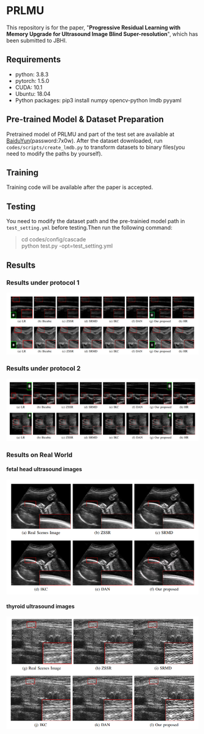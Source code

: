 # PRLMU

This repository is for the paper, "**Progressive Residual Learning with Memory Upgrade for Ultrasound Image Blind Super-resolution**", which has been submitted to JBHI.
## Requirements

+ python: 3.8.3
+ pytorch: 1.5.0
+ CUDA: 10.1
+ Ubuntu: 18.04
+ Python packages: pip3 install numpy opencv-python lmdb pyyaml

## Pre-trained Model & Dataset Preparation
Pretrained model of PRLMU and part of the test set are available at [BaiduYun](https://pan.baidu.com/s/1jBaxP-_KI7LRh0LLOey55g)(password:7x0w). After the dataset downloaded, run `codes/scripts/create_lmdb.py` to transform datasets to binary files(you need to modify the paths by yourself).

## Training   

Training code will be available after the paper is accepted.

## Testing
You need to modify the dataset path and the pre-trainied model path in `test_setting.yml` before testing.Then run the following command:
> cd codes/config/cascade \
> python test.py -opt=test_setting.yml

## Results

### Results under protocol 1

![img](https://github.com/hengliusky/PRLMU/blob/main/pic/Results_1.png)

### Results under protocol 2

![img](https://github.com/hengliusky/PRLMU/blob/main/pic/Results_2.png)

### Results on Real World

#### fetal head ultrasound images
![img](https://github.com/hengliusky/PRLMU/blob/main/pic/Results_3.png)

#### thyroid ultrasound images
![img](https://github.com/hengliusky/PRLMU/blob/main/pic/Results_4.png)
